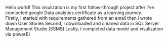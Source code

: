 Hello world!
This visulization is my first follow-through project after i've comlpeted google Data analytics certificate as a learning journey.  
Firstly, I started with requirements gathered from an email then i wrote down User Stories
Second, I downloaded and cleaned data in SQL Server Management Studio (SSMS)
Lastly, I completed data model and visulization via powerBI
